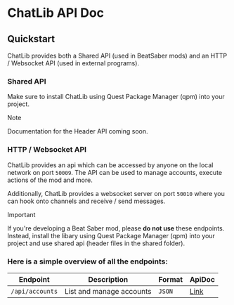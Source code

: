 # ChatLib API Doc

## Quickstart

ChatLib provides both a Shared API (used in BeatSaber mods) and an HTTP / Websocket API (used in external programs).

### Shared API

Make sure to install ChatLib using Quest Package Manager (qpm) into your project.

> [!NOTE]
>Documentation for the Header API coming soon.


### HTTP / Websocket API

ChatLib provides an api which can be accessed by anyone on the local network on port ``50009``.
The API can be used to manage accounts, execute actions of the mod and more.

Additionally, ChatLib provides a websocket server on port ``50010`` where you can hook onto channels
and receive / send messages. 

> [!IMPORTANT]
> If you're developing a Beat Saber mod, please **do not use** these endpoints. Instead, install the libary
> using Quest Package Manager (qpm) into your project and use shared api (header files in the shared folder).

### Here is a simple overview of all the endpoints:

| Endpoint | Description              | Format   | ApiDoc                |
| -------- |--------------------------|----------|-----------------------|
| ``/api/accounts`` | List and manage accounts | ``JSON`` | [Link](./accounts.md) |